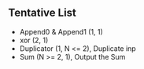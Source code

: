 ## Tentative List

- Append0 & Append1 (1, 1)
- xor (2, 1)
- Duplicator (1, N <= 2), Duplicate inp
- Sum (N >= 2, 1), Output the Sum